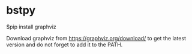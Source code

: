 # bstpy

$pip install graphviz

Download graphviz from https://graphviz.org/download/ to get the latest version and do not forget to add it to the PATH.